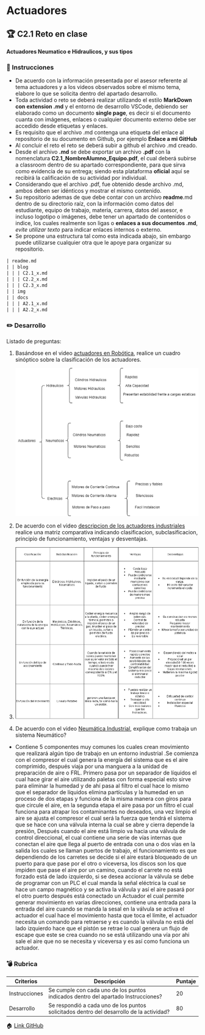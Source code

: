 # Actuadores

## :trophy: C2.1 Reto en clase

**Actuadores Neumatico e Hidraulicos, y sus tipos**

### :blue_book: Instrucciones

- De acuerdo con la información presentada por el asesor referente al tema actuadores y a los videos observados sobre el mismo tema, elabore lo que se solicita dentro del apartado desarrollo.
- Toda actividad o reto se deberá realizar utilizando el estilo **MarkDown con extension .md** y el entorno de desarrollo VSCode, debiendo ser elaborado como un documento **single page**, es decir si el documento cuanta con imágenes, enlaces o cualquier documento externo debe ser accedido desde etiquetas y enlaces.
- Es requisito que el archivo .md contenga una etiqueta del enlace al repositorio de su documento en Github, por ejemplo **Enlace a mi GitHub**
- Al concluir el reto el reto se deberá subir a github el archivo .md creado.
- Desde el archivo **.md** se debe exportar un archivo **.pdf** con la nomenclatura **C2.1_NombreAlumno_Equipo.pdf**, el cual deberá subirse a classroom dentro de su apartado correspondiente, para que sirva como evidencia de su entrega; siendo esta plataforma **oficial** aquí se recibirá la calificación de su actividad por individual.
- Considerando que el archivo .pdf, fue obtenido desde archivo .md, ambos deben ser idénticos y mostrar el mismo contenido.
- Su repositorio ademas de que debe contar con un archivo **readme**.md dentro de su directorio raíz, con la información como datos del estudiante, equipo de trabajo, materia, carrera, datos del asesor, e incluso logotipo o imágenes, debe tener un apartado de contenidos o indice, los cuales realmente son ligas o **enlaces a sus documentos .md**, _evite utilizar texto_ para indicar enlaces internos o externo.
- Se propone una estructura tal como esta indicada abajo, sin embargo puede utilizarse cualquier otra que le apoye para organizar su repositorio.  
``` 
| readme.md
| | blog
| | | C2.1_x.md
| | | C2.2_x.md
| | | C2.3_x.md
| | img
| | docs
| | | A2.1_x.md
| | | A2.2_x.md
```

### :pencil2: Desarrollo

Listado de preguntas:

1. Basándose en el video [actuadores en Robótica](https://www.youtube.com/watch?v=e_6rjEGWqoY), realice un cuadro sinóptico sobre la clasificación de los actuadores.
   
   ![Cuadros](../img/CuadroS.drawio.png)
2. De acuerdo con el video [descripcion de los actuadores industriales](https://www.youtube.com/watch?v=mFsPxpFHajM) realice una matriz comparativa indicando clasificacion, subclasificacion, principio de funcionamiento, ventajas y desventajas.
3. ![CuadroC](../img/CuadroC.drawio.png)
4. De acuerdo con el video [Neumática Industrial](https://www.youtube.com/watch?v=Wee85cI6wwQ&t=394s), explique como trabaja un sistema Neumático?

* Contiene 5 componentes muy comunes los cuales crean movimiento que realizará algún tipo de trabajo en un entorno industrial .Se comienza con el compresor el cual genera la energía del sistema que es el aire comprimido, después viaja por una manguera a la unidad de preparación de aire o FRL.
Primero pasa por un separador de líquidos el cual hace girar el aire utilizando paletas con forma especial esto sirve para eliminar la humedad y de ahí pasa al filtro el cual hace lo mismo que el separador de líquidos elimina partículas y la humedad en un proceso de dos etapas y funciona de la misma manera con giros para que circule el aire, en la segunda etapa el aire pasa por un filtro el cual funciona para atrapar los contaminantes no deseados, una vez limpio el aire se ajusta el compresor el cual será la fuerza que tendrá el sistema que se hace con una válvula interna la cual se abre y cierra depende la presión, Después cuando el aire está limpio va hacia una válvula de control direccional, el cual contiene una serie de vías internas que conectan el aire que llega al puerto de entrada con una o dos vías en la salida los cuales se llaman puertos de trabajo, el funcionamiento es que dependiendo de los carretes se decide si el aire estará bloqueado de un puerto para que pase por el otro o viceversa, los discos son los que impiden que pase el aire por un camino, cuando el carrete no está forzado está de lado izquierdo, si se desea accionar la válvula se debe de programar con un PLC el cual manda la señal eléctrica la cual se hace un campo magnético y se activa la válvula y así el aire pasará por el otro puerto después está conectado un Actuador el cual permite generar movimiento en varias direcciones, contiene una entrada para la entrada del aire cuando se manda la sesal en la válvula se activa el actuador el cual hace el movimiento hasta que toca el límite, el actuador necesita un comando para retraerse y es cuando la válvula no está del lado izquierdo hace que el pistón se retrae  lo cual genera un flujo de escape que este se crea cuando no se está utilizando una vía por ahi sale el aire que no se necesita y viceversa  y es así como funciona un actuador.



### :bomb: Rubrica

| Criterios     | Descripción                                                                                  | Puntaje |
| ------------- | -------------------------------------------------------------------------------------------- | ------- |
| Instrucciones | Se cumple con cada uno de los puntos indicados dentro del apartado Instrucciones?            | 20 |
| Desarrollo    | Se respondió a cada uno de los puntos solicitados dentro del desarrollo de la actividad?     | 80      |

:house: [Link GitHub](https://github.com/vanessamRodriguez/Sistemas_Programables)